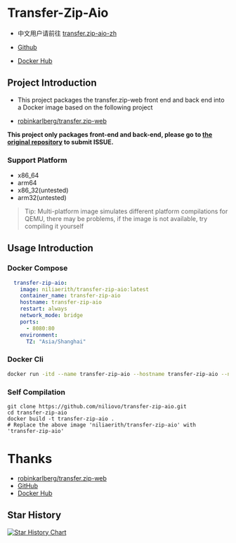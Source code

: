 # Transfer-Zip-Aio

- 中文用户请前往 [transfer.zip-aio-zh](https://github.com/niliovo/transfer-zip-aio-zh)

- [Github](https://github.com/niliovo/transfer-zip-aio)
- [Docker Hub](https://hub.docker.com/r/niliaerith/transfer-zip-aio)

## Project Introduction

- This project packages the transfer.zip-web front end and back end into a Docker image based on the following project

- [robinkarlberg/transfer.zip-web](https://github.com/robinkarlberg/transfer.zip-web)

**This project only packages front-end and back-end, please go to [the original repository](https://github.com/robinkarlberg/transfer.zip-web) to submit ISSUE.**

### Support Platform

- x86_64
- arm64
- x86_32(untested)
- arm32(untested)

> Tip: Multi-platform image simulates different platform compilations for QEMU, there may be problems, if the image is not available, try compiling it yourself

## Usage Introduction

### Docker Compose

```compose.yml
  transfer-zip-aio:
    image: niliaerith/transfer-zip-aio:latest
    container_name: transfer-zip-aio
    hostname: transfer-zip-aio
    restart: always
    network_mode: bridge
    ports:
      - 8080:80
    environment:
      TZ: "Asia/Shanghai"
```

### Docker Cli

```sh
docker run -itd --name transfer-zip-aio --hostname transfer-zip-aio --net bridge -p 8080:80 --restart always -e TZ=Asia/Shanghai niliaerith/transfer-zip-aio:latest
```

### Self Compilation

```
git clone https://github.com/niliovo/transfer-zip-aio.git
cd transfer-zip-aio
docker build -t transfer-zip-aio .
# Replace the above image 'niliaerith/transfer-zip-aio' with 'transfer-zip-aio'
```

# Thanks

- [robinkarlberg/transfer.zip-web](https://github.com/robinkarlberg/transfer.zip-web)
- [GitHub](https://github.com/)
- [Docker Hub](https://hub.docker.com/)

## Star History

<a href="https://star-history.com/#niliovo/transfer-zip-aio&Date">
  <picture>
    <source media="(prefers-color-scheme: dark)" srcset="https://api.star-history.com/svg?repos=niliovo/transfer-zip-aio&type=Date&theme=dark" />
    <source media="(prefers-color-scheme: light)" srcset="https://api.star-history.com/svg?repos=niliovo/transfer-zip-aio&type=Date" />
    <img alt="Star History Chart" src="https://api.star-history.com/svg?repos=niliovo/transfer-zip-aio&type=Date" />
  </picture>
</a>

